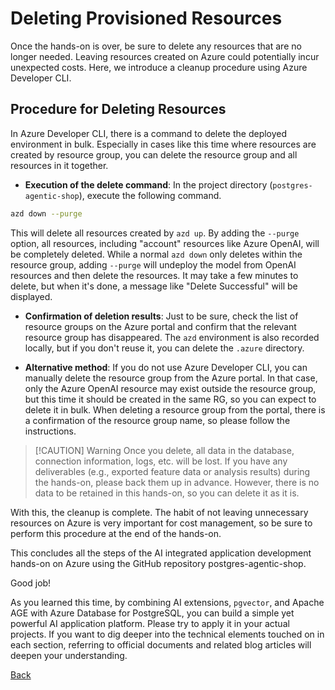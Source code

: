 # Deleting Provisioned Resources

Once the hands-on is over, be sure to delete any resources that are no longer needed. Leaving resources created on Azure could potentially incur unexpected costs. Here, we introduce a cleanup procedure using Azure Developer CLI.

## Procedure for Deleting Resources

In Azure Developer CLI, there is a command to delete the deployed environment in bulk. Especially in cases like this time where resources are created by resource group, you can delete the resource group and all resources in it together.

- **Execution of the delete command**: In the project directory (`postgres-agentic-shop`), execute the following command.

```sh
azd down --purge
```

This will delete all resources created by `azd up`. By adding the `--purge` option, all resources, including "account" resources like Azure OpenAI, will be completely deleted. While a normal `azd down` only deletes within the resource group, adding `--purge` will undeploy the model from OpenAI resources and then delete the resources. It may take a few minutes to delete, but when it's done, a message like "Delete Successful" will be displayed.

- **Confirmation of deletion results**: Just to be sure, check the list of resource groups on the Azure portal and confirm that the relevant resource group has disappeared. The `azd` environment is also recorded locally, but if you don't reuse it, you can delete the `.azure` directory.

- **Alternative method**: If you do not use Azure Developer CLI, you can manually delete the resource group from the Azure portal. In that case, only the Azure OpenAI resource may exist outside the resource group, but this time it should be created in the same RG, so you can expect to delete it in bulk. When deleting a resource group from the portal, there is a confirmation of the resource group name, so please follow the instructions.

> [!CAUTION] Warning
> Once you delete, all data in the database, connection information, logs, etc. will be lost. If you have any deliverables (e.g., exported feature data or analysis results) during the hands-on, please back them up in advance. However, there is no data to be retained in this hands-on, so you can delete it as it is.

With this, the cleanup is complete. The habit of not leaving unnecessary resources on Azure is very important for cost management, so be sure to perform this procedure at the end of the hands-on.

This concludes all the steps of the AI integrated application development hands-on on Azure using the GitHub repository postgres-agentic-shop.

Good job!

As you learned this time, by combining AI extensions, `pgvector`, and Apache AGE with Azure Database for PostgreSQL, you can build a simple yet powerful AI application platform. Please try to apply it in your actual projects. If you want to dig deeper into the technical elements touched on in each section, referring to official documents and related blog articles will deepen your understanding.

[Back](08-GraphRAG.md)